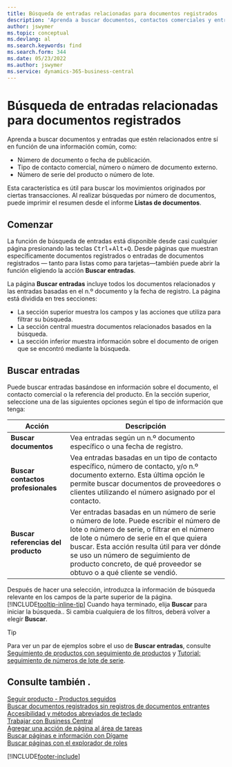 ```yaml
---
title: Búsqueda de entradas relacionadas para documentos registrados
description: 'Aprenda a buscar documentos, contactos comerciales y entradas de artículos relacionados entre sí.'
author: jswymer
ms.topic: conceptual
ms.devlang: al
ms.search.keywords: find
ms.search.form: 344
ms.date: 05/23/2022
ms.author: jswymer
ms.service: dynamics-365-business-central
---
```

# Búsqueda de entradas relacionadas para documentos registrados

Aprenda a buscar documentos y entradas que estén relacionados entre sí en función de una información común, como:

- Número de documento o fecha de publicación.
- Tipo de contacto comercial, número o número de documento externo.
- Número de serie del producto o número de lote.

Esta característica es útil para buscar los movimientos originados por ciertas transacciones. Al realizar búsquedas por número de documentos, puede imprimir el resumen desde el informe **Listas de documentos**.

## Comenzar

La función de búsqueda de entradas está disponible desde casi cualquier página presionando las teclas <kbd>Ctrl</kbd>+<kbd>Alt</kbd>+<kbd>Q</kbd>. Desde páginas que muestran específicamente documentos registrados o entradas de documentos registrados &mdash; tanto para listas como para tarjetas&mdash;también puede abrir la función eligiendo la acción **Buscar entradas**.

La página **Buscar entradas** incluye todos los documentos relacionados y las entradas basadas en el n.º documento y la fecha de registro. La página está dividida en tres secciones:

- La sección superior muestra los campos y las acciones que utiliza para filtrar su búsqueda.
- La sección central muestra documentos relacionados basados en la búsqueda.
- La sección inferior muestra información sobre el documento de origen que se encontró mediante la búsqueda.

## Buscar entradas

Puede buscar entradas basándose en información sobre el documento, el contacto comercial o la referencia del producto. En la sección superior, seleccione una de las siguientes opciones según el tipo de información que tenga:

|Acción|Descripción|
|------|-----------|
| **Buscar documentos** | Vea entradas según un n.º documento específico o una fecha de registro. |
| **Buscar contactos profesionales** | Vea entradas basadas en un tipo de contacto específico, número de contacto, y/o n.º documento externo. Esta última opción le permite buscar documentos de proveedores o clientes utilizando el número asignado por el contacto. |
| **Buscar referencias del producto** | Ver entradas basadas en un número de serie o número de lote. Puede escribir el número de lote o número de serie, o filtrar en el número de lote o número de serie en el que quiera buscar. Esta acción resulta útil para ver dónde se uso un número de seguimiento de producto concreto, de qué proveedor se obtuvo o a qué cliente se vendió. |

Después de hacer una selección, introduzca la información de búsqueda relevante en los campos de la parte superior de la página. [!INCLUDE[tooltip-inline-tip](includes/tooltip-inline-tip_md.md)] Cuando haya terminado, elija **Buscar** para iniciar la búsqueda.. Si cambia cualquiera de los filtros, deberá volver a elegir **Buscar**.

> [!TIP]
> Para ver un par de ejemplos sobre el uso de **Buscar entradas**, consulte [Seguimiento de productos con seguimiento de productos](inventory-how-to-trace-item-tracked-items.md) y [Tutorial: seguimiento de números de lote de serie](walkthrough-tracing-serial-lot-numbers.md).

## Consulte también .

[Seguir producto - Productos seguidos](inventory-how-to-trace-item-tracked-items.md)  
[Buscar documentos registrados sin registros de documentos entrantes](across-how-find-posted-documents-without-income-document-records.md)  
[Accesibilidad y métodos abreviados de teclado](ui-accessibility.md)  
[Trabajar con Business Central](ui-work-product.md)  
[Agregar una acción de página al área de tareas](ui-bookmarks.md)  
[Buscar páginas e información con Dígame](ui-search.md)  
[Buscar páginas con el explorador de roles](ui-role-explorer.md)  

[!INCLUDE[footer-include](includes/footer-banner.md)]
